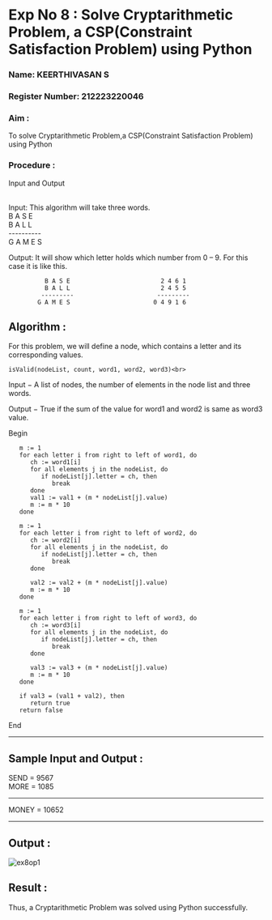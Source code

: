 <h1>Exp No 8 : Solve Cryptarithmetic Problem, a CSP(Constraint Satisfaction Problem) using Python</h1> 
<h3>Name: KEERTHIVASAN S              </h3>
<h3>Register Number: 212223220046     </h3>
<H3> Aim : </H3>
<p>
    To solve Cryptarithmetic Problem,a CSP(Constraint Satisfaction Problem) using Python
</p>
<h3> Procedure : </h3>
Input and Output

<br>Input:
This algorithm will take three words.
<br> B A S E<br>
    B A L L<br>
           ----------<br>
           G A M E S<br>

Output:
It will show which letter holds which number from 0 – 9.
For this case it is like this.

              B A S E                         2 4 6 1
              B A L L                         2 4 5 5
             ---------                       ---------
            G A M E S                       0 4 9 1 6

<h2> Algorithm : </h2>

For this problem, we will define a node, which contains a letter and its corresponding values.<br>

``` isValid(nodeList, count, word1, word2, word3)<br> ```

Input − A list of nodes, the number of elements in the node list and three words.<br>

Output − True if the sum of the value for word1 and word2 is same as word3 value.<br>

Begin<br>

```
   m := 1
   for each letter i from right to left of word1, do
      ch := word1[i]
      for all elements j in the nodeList, do
         if nodeList[j].letter = ch, then
            break
      done
      val1 := val1 + (m * nodeList[j].value)
      m := m * 10
   done 

   m := 1
   for each letter i from right to left of word2, do
      ch := word2[i]
      for all elements j in the nodeList, do
         if nodeList[j].letter = ch, then
            break
      done

      val2 := val2 + (m * nodeList[j].value)
      m := m * 10
   done

   m := 1
   for each letter i from right to left of word3, do
      ch := word3[i]
      for all elements j in the nodeList, do
         if nodeList[j].letter = ch, then
            break
      done

      val3 := val3 + (m * nodeList[j].value)
      m := m * 10
   done

   if val3 = (val1 + val2), then
      return true
   return false
```
End

<hr>
<h2> Sample Input and Output : </h2>

SEND = 9567 <br>
MORE = 1085 <br>

<hr>
MONEY = 10652<br>
<hr>

<h2> Output : </h2>

![ex8op1](https://github.com/user-attachments/assets/be501b94-2b30-452d-9002-c514387b6c48)

<h2> Result : </h2>
Thus, a Cryptarithmetic Problem was solved using Python successfully.
